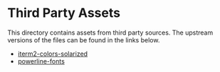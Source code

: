 # Third Party Assets

This directory contains assets from third party sources.
The upstream versions of the files can be found in the links below.

* [iterm2-colors-solarized](https://github.com/altercation/solarized)
* [powerline-fonts](https://github.com/powerline/powerline)
